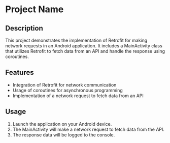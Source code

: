 # Project Name

## Description
This project demonstrates the implementation of Retrofit for making network requests in an Android application. 
It includes a MainActivity class that utilizes Retrofit to fetch data from an API and handle the response using coroutines.

## Features
- Integration of Retrofit for network communication
- Usage of coroutines for asynchronous programming
- Implementation of a network request to fetch data from an API

## Usage
1. Launch the application on your Android device.
2. The MainActivity will make a network request to fetch data from the API.
3. The response data will be logged to the console.

